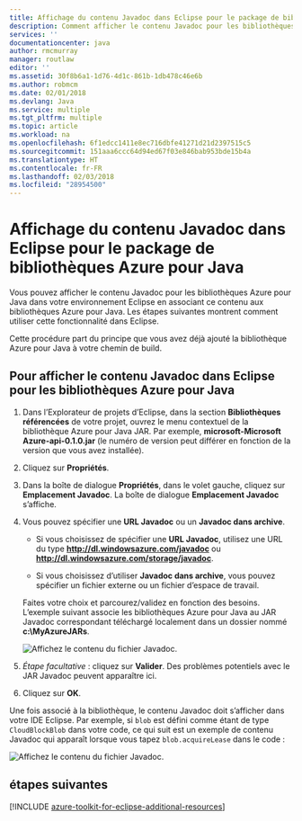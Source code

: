 ```yaml
---
title: Affichage du contenu Javadoc dans Eclipse pour le package de bibliothèques Azure pour Java
description: Comment afficher le contenu Javadoc pour les bibliothèques Azure dans Eclipse.
services: ''
documentationcenter: java
author: rmcmurray
manager: routlaw
editor: ''
ms.assetid: 30f8b6a1-1d76-4d1c-861b-1db478c46e6b
ms.author: robmcm
ms.date: 02/01/2018
ms.devlang: Java
ms.service: multiple
ms.tgt_pltfrm: multiple
ms.topic: article
ms.workload: na
ms.openlocfilehash: 6f1edcc1411e8ec716dbfe41271d21d2397515c5
ms.sourcegitcommit: 151aaa6ccc64d94ed67f03e846bab953bde15b4a
ms.translationtype: HT
ms.contentlocale: fr-FR
ms.lasthandoff: 02/03/2018
ms.locfileid: "28954500"
---
```

# <a name="displaying-javadoc-content-in-eclipse-for-the-azure-libraries-package-for-java"></a>Affichage du contenu Javadoc dans Eclipse pour le package de bibliothèques Azure pour Java

Vous pouvez afficher le contenu Javadoc pour les bibliothèques Azure pour Java dans votre environnement Eclipse en associant ce contenu aux bibliothèques Azure pour Java. Les étapes suivantes montrent comment utiliser cette fonctionnalité dans Eclipse.

Cette procédure part du principe que vous avez déjà ajouté la bibliothèque Azure pour Java à votre chemin de build.

## <a name="to-display-javadoc-content-in-eclipse-for-the-azure-libraries-for-java"></a>Pour afficher le contenu Javadoc dans Eclipse pour les bibliothèques Azure pour Java

1. Dans l’Explorateur de projets d’Eclipse, dans la section **Bibliothèques référencées** de votre projet, ouvrez le menu contextuel de la bibliothèque Azure pour Java JAR. Par exemple, **microsoft-Microsoft Azure-api-0.1.0.jar** (le numéro de version peut différer en fonction de la version que vous avez installée).

1. Cliquez sur **Propriétés**.

1. Dans la boîte de dialogue **Propriétés**, dans le volet gauche, cliquez sur **Emplacement Javadoc**. La boîte de dialogue **Emplacement Javadoc** s’affiche.

1. Vous pouvez spécifier une **URL Javadoc** ou un **Javadoc dans archive**.

   * Si vous choisissez de spécifier une **URL Javadoc**, utilisez une URL du type **http://dl.windowsazure.com/javadoc** ou **http://dl.windowsazure.com/storage/javadoc**.

   * Si vous choisissez d’utiliser **Javadoc dans archive**, vous pouvez spécifier un fichier externe ou un fichier d’espace de travail.

   Faites votre choix et parcourez/validez en fonction des besoins. L’exemple suivant associe les bibliothèques Azure pour Java au JAR Javadoc correspondant téléchargé localement dans un dossier nommé **c:\MyAzureJARs**.

   ![Affichez le contenu du fichier Javadoc.][ic553487]

1. *Étape facultative* : cliquez sur **Valider**. Des problèmes potentiels avec le JAR Javadoc peuvent apparaître ici.

1. Cliquez sur **OK**.

Une fois associé à la bibliothèque, le contenu Javadoc doit s’afficher dans votre IDE Eclipse. Par exemple, si `blob` est défini comme étant de type `CloudBlockBlob` dans votre code, ce qui suit est un exemple de contenu Javadoc qui apparaît lorsque vous tapez `blob.acquireLease` dans le code :

![Affichez le contenu du fichier Javadoc.][ic553488]

## <a name="next-steps"></a>étapes suivantes

[!INCLUDE [azure-toolkit-for-eclipse-additional-resources](../includes/azure-toolkit-for-eclipse-additional-resources.md)]

<!-- URL List -->

<!-- Legacy MSDN URL = https://msdn.microsoft.com/library/azure/hh698319.aspx -->

<!-- IMG List -->

[ic553487]: media/azure-toolkit-for-eclipse-displaying-javadoc-content-for-azure-libraries/ic553487.png
[ic553488]: media/azure-toolkit-for-eclipse-displaying-javadoc-content-for-azure-libraries/ic553488.png
